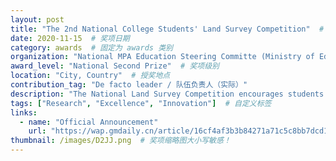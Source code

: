 ```yaml
---
layout: post
title: "The 2nd National College Students' Land Survey Competition"  # 奖项名称
date: 2020-11-15  # 奖项日期
category: awards  # 固定为 awards 类别
organization: "National MPA Education Steering Committe (Ministry of Education of China) / Land Economics Branch of China Land Society / Science Popularization Committee of China Land Association"  # 授奖单位
award_level: "National Second Prize"  # 奖项级别
location: "City, Country"  # 授奖地点
contribution_tag: "De facto leader / 队伍负责人（实际）"
description: "The National Land Survey Competition encourages students to research local land policy innovations, aligning with high-quality development goals and fostering land management advancement."  # 奖项简要描述
tags: ["Research", "Excellence", "Innovation"]  # 自定义标签
links:
  - name: "Official Announcement"
    url: "https://wap.gmdaily.cn/article/16cf4af3b3b84271a71c5c8bb7dcd166"  # 其他相关链接
thumbnail: /images/D2JJ.png  # 奖项缩略图大小写敏感！
---
```

